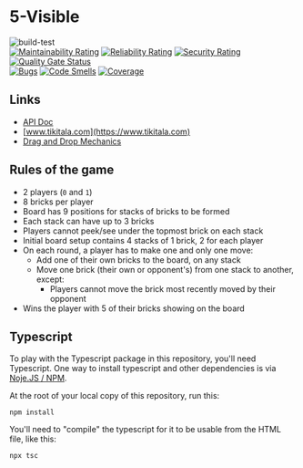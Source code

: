 # 5-Visible
![build-test](https://github.com/pauloqueiroga/5visible/actions/workflows/build-test.yml/badge.svg)  
[![Maintainability Rating](https://sonarcloud.io/api/project_badges/measure?project=pauloqueiroga_5visible&metric=sqale_rating)](https://sonarcloud.io/dashboard?id=pauloqueiroga_5visible)
[![Reliability Rating](https://sonarcloud.io/api/project_badges/measure?project=pauloqueiroga_5visible&metric=reliability_rating)](https://sonarcloud.io/dashboard?id=pauloqueiroga_5visible)
[![Security Rating](https://sonarcloud.io/api/project_badges/measure?project=pauloqueiroga_5visible&metric=security_rating)](https://sonarcloud.io/dashboard?id=pauloqueiroga_5visible)
[![Quality Gate Status](https://sonarcloud.io/api/project_badges/measure?project=pauloqueiroga_5visible&metric=alert_status)](https://sonarcloud.io/dashboard?id=pauloqueiroga_5visible)  
[![Bugs](https://sonarcloud.io/api/project_badges/measure?project=pauloqueiroga_5visible&metric=bugs)](https://sonarcloud.io/dashboard?id=pauloqueiroga_5visible)
[![Code Smells](https://sonarcloud.io/api/project_badges/measure?project=pauloqueiroga_5visible&metric=code_smells)](https://sonarcloud.io/dashboard?id=pauloqueiroga_5visible)
[![Coverage](https://sonarcloud.io/api/project_badges/measure?project=pauloqueiroga_5visible&metric=coverage)](https://sonarcloud.io/dashboard?id=pauloqueiroga_5visible)

## Links

- [API Doc](https://www.tikitala.com/api-doc/)  
- [www.tikitala.com](https://www.tikitala.com)
- [Drag and Drop Mechanics](mechanics.md)

## Rules of the game

- 2 players (`0` and `1`)
- 8 bricks per player
- Board has 9 positions for stacks of bricks to be formed
- Each stack can have up to 3 bricks
- Players cannot peek/see under the topmost brick on each stack
- Initial board setup contains 4 stacks of 1 brick, 2 for each player
- On each round, a player has to make one and only one move:
  - Add one of their own bricks to the board, on any stack
  - Move one brick (their own or opponent's) from one stack to another, except:
    - Players cannot move the brick most recently moved by their opponent
- Wins the player with 5 of their bricks showing on the board

## Typescript

To play with the Typescript package in this repository, you'll need Typescript. One way to install typescript and other dependencies is via [Noje.JS / NPM](https://docs.npmjs.com/downloading-and-installing-node-js-and-npm).

At the root of your local copy of this repository, run this:

```npm
npm install
```

You'll need to "compile" the typescript for it to be usable from the HTML file, like this:

```bash
npx tsc
```
